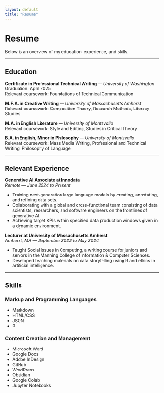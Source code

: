 ```yaml
---
layout: default
title: "Resume"
---
```

# Resume

Below is an overview of my education, experience, and skills.

---

## Education
**Certificate in Professional Technical Writing** — *University of Washington*  
Graduation: April 2025 <br>
Relevant coursework: Foundations of Technical Communication

**M.F.A. in Creative Writing** — *University of Massachusetts Amherst*  
Relevant coursework: Composition Theory, Research Methods, Literacy Studies

**M.A. in English Literature** — *University of Montevallo*  
Relevant coursework: Style and Editing, Studies in Critical Theory

**B.A. in English, Minor in Philosophy** — *University of Montevallo*  
Relevant coursework: Mass Media Writing, Professional and Technical Writing, Philosophy of Language

---

## Relevant Experience

**Generative AI Associate at Innodata** <br>
*Remote* — *June 2024 to Present* <br>
- Training next-generation large language models by creating, annotating, and refining data sets.
- Collaborating with a global and cross-functional team consisting of data scientists, researchers, and
software engineers on the frontlines of generative AI.
- Achieving target KPIs within specified data production windows given in a dynamic environment.

**Lecturer at University of Massachusetts Amherst** <br>
*Amherst, MA* — *September 2023 to May 2024* <br>
- Taught Social Issues in Computing, a writing course for juniors and seniors in the Manning College of Information & Computer Sciences.
- Developed teaching materials on data storytelling using R and ethics in artificial intelligence.

---

## Skills

### Markup and Programming Languages
- Markdown
- HTML/CSS
- JSON
- R

### Content Creation and Management
- Microsoft Word
- Google Docs
- Adobe InDesign
- GitHub
- WordPress
- Obsidian
- Google Colab
- Jupyter Notebooks
